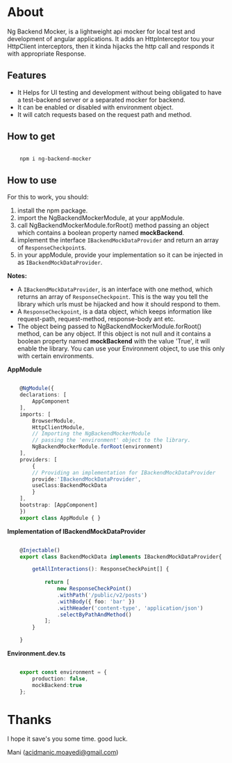
About
=================

Ng Backend Mocker, is a lightweight api mocker for local test and development of angular applications. 
It adds an HttpInterceptor tou your HttpClient interceptors, then it kinda hijacks the http call and responds it with appropriate Response.


Features
-------------

 * It Helps for UI testing and development without being obligated to have a test-backend server or a separated mocker for backend.
 * It can be enabled or disabled with environment object.
 * It will catch requests based on the request path and method.
 

How to get
--------------


```bash

    npm i ng-backend-mocker

```



How to use
-------------


For this to work, you should:

1. install the npm package.
2. import the NgBackendMockerModule, at your appModule.
3. call NgBackendMockerModule.forRoot() method passing an object which contains a boolean property named __mockBackend__.
4. implement the interface ```IBackendMockDataProvider``` and return an array of ```ResponseCheckpoint```s.
5. in your appModule, provide your implementation so it can be injected in as ```IBackendMockDataProvider```. 


__Notes:__



 * A ```IBackendMockDataProvider```, is an interface with one method, which returns an array of 
    ```ResponseCheckpoint```. This is the way you tell the library which urls must be hijacked and how it should respond to them.
 * A ```ResponseCheckpoint```, is a data object, which keeps information like request-path, request-method, response-body ant etc.
 * The object being passed to NgBackendMockerModule.forRoot() method, can be any object. If this object is not null and it contains a boolean property named __mockBackend__ with the value 'True', it will enable the library. You can use your Environment object, to use this only with certain environments. 


__AppModule__


```typescript

    @NgModule({
    declarations: [
        AppComponent
    ],
    imports: [
        BrowserModule,
        HttpClientModule,
        // Importing the NgBackendMockerModule
        // passing the 'environment' object to the library.
        NgBackendMockerModule.forRoot(environment)
    ],
    providers: [
        {
        // Providing an implementation for IBackendMockDataProvider
        provide:'IBackendMockDataProvider',
        useClass:BackendMockData
        }
    ],
    bootstrap: [AppComponent]
    })
    export class AppModule { }

```

__Implementation of IBackendMockDataProvider__



```typescript

    @Injectable()
    export class BackendMockData implements IBackendMockDataProvider{

        getAllInteractions(): ResponseCheckPoint[] {
            
            return [
                new ResponseCheckPoint()
                .withPath('/public/v2/posts')
                .withBody({ foo: 'bar' })
                .withHeader('content-type', 'application/json')
                .selectByPathAndMethod()
            ];
        }

    }

```

__Environment.dev.ts__



```typescript

    export const environment = {
        production: false,
        mockBackend:true
    };

```


Thanks
========

I hope it save's you some time. good luck.



Mani
(acidmanic.moayedi@gmail.com)
